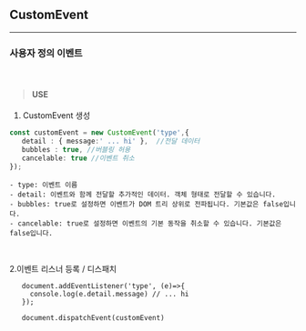## CustomEvent 

-----

### 사용자 정의 이벤트 

<br/>

> #### USE

1. CustomEvent 생성
```typescript
const customEvent = new CustomEvent('type',{
   detail : { message:' ... hi' },  //전달 데이터
   bubbles : true, //버블링 허용 
   cancelable: true //이벤트 취소
});
```
```
- type: 이벤트 이름 
- detail: 이벤트와 함께 전달할 추가적인 데이터. 객체 형태로 전달할 수 있습니다.
- bubbles: true로 설정하면 이벤트가 DOM 트리 상위로 전파됩니다. 기본값은 false입니다.
- cancelable: true로 설정하면 이벤트의 기본 동작을 취소할 수 있습니다. 기본값은 false입니다.
```

<br/>

2.이벤트 리스너 등록 / 디스패치 
```
   document.addEventListener('type', (e)=>{
     console.log(e.detail.message) // ... hi
   });
   
   document.dispatchEvent(customEvent)

```